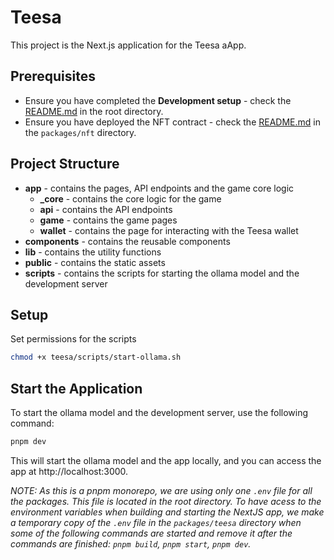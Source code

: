 # Teesa

This project is the Next.js application for the Teesa aApp.


## Prerequisites

- Ensure you have completed the **Development setup** - check the [README.md](../../README.md) in the root directory.
- Ensure you have deployed the NFT contract - check the [README.md](../nft/README.md) in the `packages/nft` directory.


## Project Structure

- **app** - contains the pages, API endpoints and the game core logic
  - **_core** - contains the core logic for the game
  - **api** - contains the API endpoints
  - **game** - contains the game pages
  - **wallet** - contains the page for interacting with the Teesa wallet
- **components** - contains the reusable components
- **lib** - contains the utility functions
- **public** - contains the static assets
- **scripts** - contains the scripts for starting the ollama model and the development server


## Setup

Set permissions for the scripts
```bash
chmod +x teesa/scripts/start-ollama.sh
```

## Start the Application

To start the ollama model and the development server, use the following command:
```bash
pnpm dev
```
This will start the ollama model and the app locally, and you can access the app at http://localhost:3000.

*NOTE: As this is a pnpm monorepo, we are using only one `.env` file for all the packages. This file is located in the root directory. To have acess to the environment variables when building and starting the NextJS app, we make a temporary copy of the `.env` file in the `packages/teesa` directory when some of the following commands are started and remove it after the commands are finished: `pnpm build`, `pnpm start`, `pnpm dev`.*
